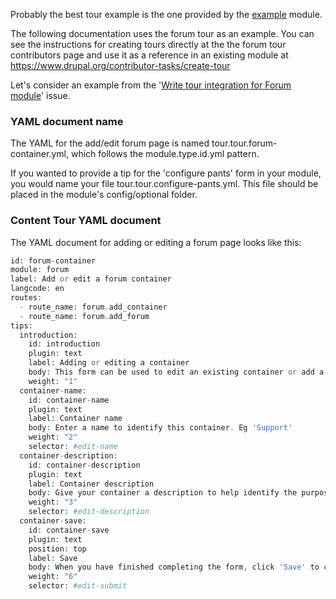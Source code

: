 Probably the best tour example is the one provided by the [example](https://www.drupal.org/project/examples) module.

The following documentation uses the forum tour as an example. You can see the instructions for creating tours directly at the the forum tour contributors page and use it as a reference in an existing module at <https://www.drupal.org/contributor-tasks/create-tour>

Let's consider an example from the '[Write tour integration for Forum module](/node/1926296)' issue.

### YAML document name

The YAML for the add/edit forum page is named tour.tour.forum-container.yml, which follows the module.type.id.yml pattern.

If you wanted to provide a tip for the 'configure pants' form in your module, you would name your file tour.tour.configure-pants.yml. This file should be placed in the module's config/optional folder.

### Content Tour YAML document

The YAML document for adding or editing a forum page looks like this:

```php
id: forum-container
module: forum
label: Add or edit a forum container
langcode: en
routes:
  - route_name: forum.add_container
  - route_name: forum.add_forum
tips:
  introduction:
    id: introduction
    plugin: text
    label: Adding or editing a container
    body: This form can be used to edit an existing container or add a new container to your site.<br>Containers are used to group forums together. For example, if you ran a Drupal forum you might create a 'Support' container and include forums for 'Installing Drupal' and 'Getting started' inside the 'Support' Container
    weight: "1"
  container-name:
    id: container-name
    plugin: text
    label: Container name
    body: Enter a name to identify this container. Eg 'Support'
    weight: "2"
    selector: #edit-name
  container-description:
    id: container-description
    plugin: text
    label: Container description
    body: Give your container a description to help identify the purpose of the container and the types of forum it will contain. You can also use the container description to provide guidelines for other site administrators to help them decide which container a new forum might belong in.
    weight: "3"
    selector: #edit-description
  container-save:
    id: container-save
    plugin: text
    position: top
    label: Save
    body: When you have finished completing the form, click 'Save' to create the new container or save the changes to an existing container.
    weight: "6"
    selector: #edit-submit

```